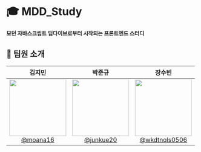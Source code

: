 # 🎓 MDD_Study

**모던 자바스크립트 딥다이브로부터 시작되는 프론트엔드 스터디**

## 🎯 팀원 소개

<div align="center">

|                                                             **김지민**                                                             |                                                              **박준규**                                                               |                                                                  **장수빈**                                                                  |
| :--------------------------------------------------------------------------------------------------------------------------------: | :-----------------------------------------------------------------------------------------------------------------------------------: | :------------------------------------------------------------------------------------------------------------------------------------------: |
| [<img src="https://avatars.githubusercontent.com/u/65649035?v=4" height=150 width=150> <br/> @moana16](https://github.com/moana16) | [<img src="https://avatars.githubusercontent.com/u/122848687?v=4" height=150 width=150> <br/> @junkue20](https://github.com/junkue20) | [<img src="https://avatars.githubusercontent.com/u/83440978?v=4" height=150 width=150> <br/> @wkdtnqls0506](https://github.com/wkdtnqls0506) |

</div>
